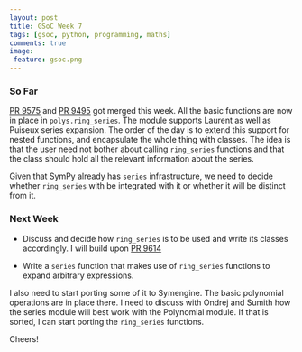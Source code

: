 ```yaml
---
layout: post
title: GSoC Week 7
tags: [gsoc, python, programming, maths]
comments: true
image:
 feature: gsoc.png
---
```


### So Far

[PR 9575](https://github.com/sympy/sympy/pull/9575) and [PR
9495](https://github.com/sympy/sympy/pull/9495) got merged this week. All the
basic functions are now in place in `polys.ring_series`. The module supports
Laurent as well as Puiseux series expansion. The order of the day is to
extend this support for nested functions, and encapsulate the whole thing with
classes. The idea is that the user need not bother about calling `ring_series`
functions and that the class should hold all the relevant information about the
series.

Given that SymPy already has `series` infrastructure, we need to decide whether
`ring_series` with be integrated with it or whether it will be distinct from it.

### Next Week

* Discuss and decide how `ring_series` is to be used and write its classes
accordingly. I will build upon [PR 9614](https://github.com/sympy/sympy/pull/9614)

* Write a `series` function that makes use of `ring_series` functions to expand
arbitrary expressions.

I also need to start porting some of it to Symengine. The basic polynomial
operations are in place there. I need to discuss with Ondrej and Sumith how the
series module will best work with the Polynomial module. If that is sorted, I
can start porting the `ring_series` functions.

Cheers!
